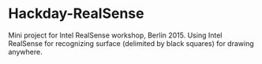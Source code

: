 # Hackday-RealSense

Mini project for Intel RealSense workshop, Berlin 2015.
Using Intel RealSense for recognizing surface (delimited by black squares) for drawing anywhere.

